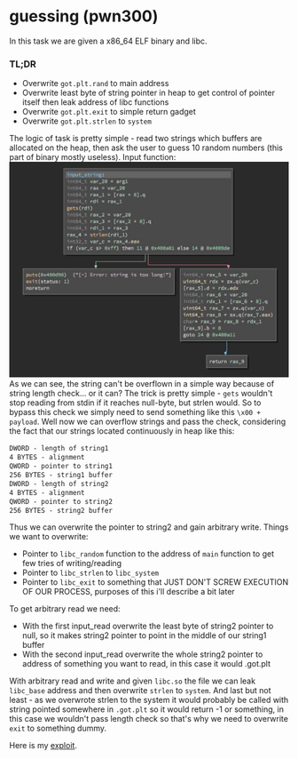 # guessing (pwn300)
In this task we are given a x86\_64 ELF binary and libc.

### TL;DR
- Overwrite `got.plt.rand` to main address
- Overwrite least byte of string pointer in heap to get control of pointer itself then leak address of libc functions
- Overwrite `got.plt.exit` to simple return gadget
- Overwrite `got.plt.strlen` to `system`

 
 The logic of task is pretty simple - read two strings which buffers are allocated on the heap, then ask the user to guess 10 random numbers (this part of binary mostly useless).
 Input function:
 ![Image](input_func.jpg)
 As we can see, the string can't be overflown in a simple way because of string length check... or it can? The trick is pretty simple - `gets` wouldn't stop reading from stdin if it reaches null-byte, but strlen would. So to bypass this check we simply need to send something like this `\x00 + payload`.
 Well now we can overflow strings and pass the check, considering the fact that our strings located continuously in heap like this:

 ```
 DWORD - length of string1
 4 BYTES - alignment
 QWORD - pointer to string1
 256 BYTES - string1 buffer
 DWORD - length of string2
 4 BYTES - alignment
 QWORD - pointer to string2
 256 BYTES - string2 buffer
 ```
Thus we can overwrite the pointer to string2 and gain arbitrary write. Things we want to overwrite:
 - Pointer to `libc_random` function to the address of `main` function to get few tries of writing/reading
 - Pointer to `libc_strlen` to `libc_system`
 - Pointer to `libc_exit` to something that JUST DON'T SCREW EXECUTION OF OUR PROCESS, purposes of this i'll describe a bit later

 To get arbitrary read we need:
 - With the first input_read overwrite the least byte of string2 pointer to null, so it makes string2 pointer to point in the middle of our string1 buffer
 - With the second input_read overwrite the whole string2 pointer to address of something you want to read, in this case it would .got.plt

 With arbitrary read and write and given `libc.so` the file we can leak `libc_base` address and then overwrite `strlen` to `system`. And last but not least - as we overwrote strlen to the system it would probably be called with string pointed somewhere in `.got.plt` so it would return -1 or something, in this case we wouldn't pass length check so that's why we need to overwrite `exit` to something dummy.

 Here is my [exploit](./spl.py).
